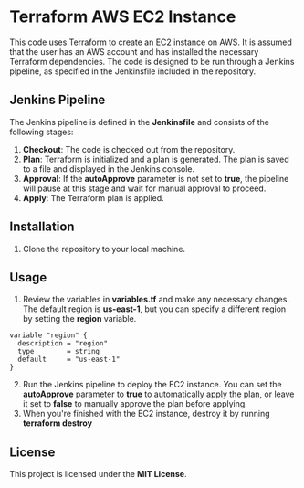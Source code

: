 # Terraform AWS EC2 Instance

This code uses Terraform to create an EC2 instance on AWS. It is assumed that the user has an AWS account and has installed the necessary Terraform dependencies. The code is designed to be run through a Jenkins pipeline, as specified in the Jenkinsfile included in the repository.

## **Jenkins Pipeline**

The Jenkins pipeline is defined in the **Jenkinsfile** and consists of the following stages:

1. **Checkout**: The code is checked out from the repository.
2. **Plan**: Terraform is initialized and a plan is generated. The plan is saved to a file and displayed in the Jenkins console.
3. **Approval**: If the **autoApprove** parameter is not set to **true**, the pipeline will pause at this stage and wait for manual approval to proceed.
4. **Apply**: The Terraform plan is applied.

## **Installation**

1. Clone the repository to your local machine.

## **Usage**

1. Review the variables in **variables.tf** and make any necessary changes. The default region is **us-east-1**, but you can specify a different region by setting the **region** variable.

```
variable "region" {
  description = "region"
  type        = string
  default     = "us-east-1"
}
```

2. Run the Jenkins pipeline to deploy the EC2 instance. You can set the **autoApprove** parameter to **true** to automatically apply the plan, or leave it set to **false** to manually approve the plan before applying.
3. When you're finished with the EC2 instance, destroy it by running **terraform destroy**

## **License**

This project is licensed under the **MIT License**.
